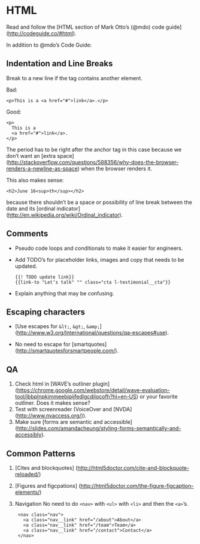 # HTML

Read and follow the
[HTML section of Mark Otto’s (@mdo) code guide]
(http://codeguide.co/#html).

In addition to @mdo’s Code Guide:

## Indentation and Line Breaks

Break to a new line if the tag contains another element.

Bad:

    <p>This is a <a href="#">link</a>.</p>

Good:

    <p>
      This is a
      <a href="#">link</a>.
    </p>

The period has to be right after the anchor tag in this case because we don’t want an
[extra space]
(http://stackoverflow.com/questions/588356/why-does-the-browser-renders-a-newline-as-space)
when the browser renders it.

This also makes sense:

    <h2>June 16<sup>th</sup></h2>

because there shouldn’t be a space or possibility of line break
between the date and its
[ordinal indicator]
(http://en.wikipedia.org/wiki/Ordinal_indicator).

## Comments

* Pseudo code loops and conditionals to make it easier for
  engineers.

* Add TODO’s for placeholder links, images and copy that needs to be
  updated.

      {{! TODO update link}}
      {{link-to "Let’s talk" "" class="cta l-testimonial__cta"}}

* Explain anything that may be confusing.

## Escaping characters

* [Use escapes for `&lt;`, `&gt;`, `&amp;`]
(http://www.w3.org/International/questions/qa-escapes#use).

* No need to escape for
[smartquotes]
(http://smartquotesforsmartpeople.com/).

## QA

1. Check html in
   [WAVE’s outliner plugin]
   (https://chrome.google.com/webstore/detail/wave-evaluation-tool/jbbplnpkjmmeebjpijfedlgcdilocofh?hl=en-US)
   or your favorite outliner. Does it makes sense?
1. Test with screenreader (VoiceOver and
   [NVDA]
   (http://www.nvaccess.org/)).
1. Make sure
   [forms are semantic and accessible]
   (http://slides.com/amandacheung/styling-forms-semantically-and-accessibly).

## Common Patterns

1. [Cites and blockquotes]
   (http://html5doctor.com/cite-and-blockquote-reloaded/)
1. [Figures and figcpations]
   (http://html5doctor.com/the-figure-figcaption-elements/)
1. Navigation
   No need to do `<nav>` with `<ul>` with `<li>` and then the `<a>`’s.

        <nav class="nav">
          <a class="nav__link" href="/about">About</a>
          <a class="nav__link" href="/team">Team</a>
          <a class="nav__link" href="/contact">Contact</a>
        </nav>
